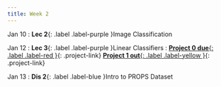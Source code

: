 ```yaml
---
title: Week 2
---
```


Jan 10
: **Lec 2**{: .label .label-purple }Image Classification
  <!-- : [3.1](#), [2.2](#), [2.3](#) -->

Jan 12
: **Lec 3**{: .label .label-purple }Linear Classifiers
: [**Project 0 due**{: .label .label-red }](/projects/project0/){: .project-link} [**Project 1 out**{: .label .label-yellow }](/projects/#project-1){: .project-link}

Jan 13
: **Dis 2**{: .label .label-blue }Intro to PROPS Dataset
<!--   : [Tutorial Code](https://pytorch.org/tutorials/beginner/basics/intro.html), [Tutorial Slides](#) -->